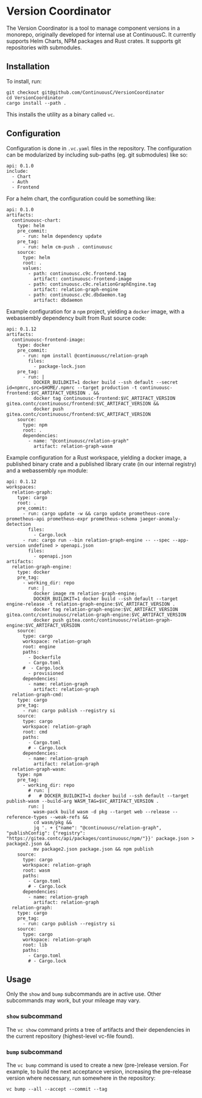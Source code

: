 # Version Coordinator

The Version Coordinator is a tool to manage component versions in a
monorepo, originally developed for internal use at ContinuousC. It
currently supports Helm Charts, NPM packages and Rust crates. It
supports git repositories with submodules.

## Installation

To install, run:

```
git checkout git@github.com/ContinuousC/VersionCoordinator
cd VersionCoordinator
cargo install --path .
```

This installs the utility as a binary called `vc`.

## Configuration

Configuration is done in `.vc.yaml` files in the repository. The
configuration can be modularized by including sub-paths (eg. git
submodules) like so:

```
api: 0.1.0
include:
  - Chart
  - Auth
  - Frontend
```

For a helm chart, the configuration could be something like:

```
api: 0.1.0
artifacts:
  continuousc-chart:
    type: helm
    pre_commit:
      - run: helm dependency update
    pre_tag:
      - run: helm cm-push . continuousc
    source:
      type: helm
      root: .
      values:
        - path: continuousc.c9c.frontend.tag
          artifact: continuousc-frontend-image
        - path: continuousc.c9c.relationGraphEngine.tag
          artifact: relation-graph-engine
        - path: continuousc.c9c.dbdaemon.tag
          artifact: dbdaemon
```

Example configuration for a `npm` project, yielding a `docker` image,
with a webassembly dependency built from Rust source code:

```
api: 0.1.12
artifacts:
  continuousc-frontend-image:
    type: docker
    pre_commit:
      - run: npm install @continuousc/relation-graph
        files:
          - package-lock.json
    pre_tag:
      - run: |
          DOCKER_BUILDKIT=1 docker build --ssh default --secret id=npmrc,src=$HOME/.npmrc --target production -t continuousc-frontend:$VC_ARTIFACT_VERSION . &&
          docker tag continuousc-frontend:$VC_ARTIFACT_VERSION gitea.contc/continuousc/frontend:$VC_ARTIFACT_VERSION &&
          docker push gitea.contc/continuousc/frontend:$VC_ARTIFACT_VERSION
    source:
      type: npm
      root: .
      dependencies:
        - name: "@continuousc/relation-graph"
          artifact: relation-graph-wasm
```

Example configuration for a Rust workspace, yielding a docker image, a
published binary crate and a published library crate (in our internal
registry) and a webassembly `npm` module:

```
api: 0.1.12
workspaces:
  relation-graph:
    type: cargo
    root: .
    pre_commit:
      - run: cargo update -w && cargo update prometheus-core prometheus-api prometheus-expr prometheus-schema jaeger-anomaly-detection
        files:
          - Cargo.lock
      - run: cargo run --bin relation-graph-engine -- --spec --app-version undefined > openapi.json
        files:
          - openapi.json
artifacts:
  relation-graph-engine:
    type: docker
    pre_tag:
      - working_dir: repo
        run: |
          docker image rm relation-graph-engine;
          DOCKER_BUILDKIT=1 docker build --ssh default --target engine-release -t relation-graph-engine:$VC_ARTIFACT_VERSION .
          docker tag relation-graph-engine:$VC_ARTIFACT_VERSION gitea.contc/continuousc/relation-graph-engine:$VC_ARTIFACT_VERSION
          docker push gitea.contc/continuousc/relation-graph-engine:$VC_ARTIFACT_VERSION
    source:
      type: cargo
      workspace: relation-graph
      root: engine
      paths:
        - Dockerfile
        - Cargo.toml
      #  - Cargo.lock
        - provisioned
      dependencies:
        - name: relation-graph
          artifact: relation-graph
  relation-graph-cmd:
    type: cargo
    pre_tag:
      - run: cargo publish --registry si
    source:
      type: cargo
      workspace: relation-graph
      root: cmd
      paths:
        - Cargo.toml
        # - Cargo.lock
      dependencies:
        - name: relation-graph
          artifact: relation-graph
  relation-graph-wasm:
    type: npm
    pre_tag:
      - working_dir: repo
        # run: |
        #   # DOCKER_BUILDKIT=1 docker build --ssh default --target publish-wasm --build-arg WASM_TAG=$VC_ARTIFACT_VERSION .
        run: |
          wasm-pack build wasm -d pkg --target web --release --reference-types --weak-refs &&
          cd wasm/pkg &&
          jq '. + {"name": "@continuousc/relation-graph", "publishConfig": {"registry": "https://gitea.contc/api/packages/continuousc/npm/"}}' package.json > package2.json &&
          mv package2.json package.json && npm publish
    source:
      type: cargo
      workspace: relation-graph
      root: wasm
      paths:
        - Cargo.toml
        # - Cargo.lock
      dependencies:
        - name: relation-graph
          artifact: relation-graph
  relation-graph:
    type: cargo
    pre_tag:
      - run: cargo publish --registry si
    source:
      type: cargo
      workspace: relation-graph
      root: lib
      paths:
        - Cargo.toml
        # - Cargo.lock
```

## Usage

Only the `show` and `bump` subcommands are in active use. Other
subcommands may work, but your mileage may vary.

### `show` subcommand

The `vc show` command prints a tree of artifacts and their
dependencies in the current repository (highest-level vc-file found).

### `bump` subcommand

The `vc bump` command is used to create a new (pre-)release
version. For example, to build the next acceptance version, increasing
the pre-release version where necessary, run somewhere in the repository:

```
vc bump --all --accept --commit --tag
```
